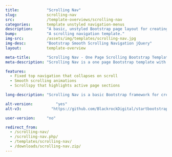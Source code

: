 ```yaml
---
title:            "Scrolling Nav"
slug:             scrolling-nav
src:              /template-overviews/scrolling-nav
categories:       template unstyled navigation-menus
description:      "A basic, unstyled Bootstrap page layout for creating smooth scrolling, one page websites."
bump:             "A scrolling navigation template."
img-src:          /assets/img/templates/scrolling-nav.jpg
img-desc:         "Bootstrap Smooth Scrolling Navigation jQuery"
layout:           template-overview

meta-title:       "Scrolling Nav - One Page Scrolling Bootstrap Template"
meta-description: "Scrolling Nav is a one page Bootstrap template with smooth scrolling animations and a collapsing fixed top navigation bar. It's the perfect start to a one page Bootstrap website."

features:
  - Fixed top navigation that collapses on scroll
  - Smooth scrolling animations
  - Scrollspy that highlights active page sections

long-description: "Scrolling Nav is a basic Bootstrap framework for creating smooth scrolling, one page websites."

alt-version:		  "yes"
alt-v3:		        "https://github.com/BlackrockDigital/startbootstrap-scrolling-nav/tree/v3-legacy"

user-version:     "no"

redirect_from:
  - /scrolling-nav/
  - /scrolling-nav.php/
  - /templates/scrolling-nav/
  - /downloads/scrolling-nav.zip/
---
```

